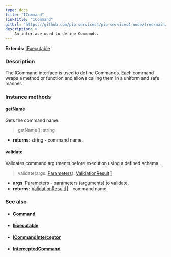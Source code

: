 ```yaml
---
type: docs
title: "ICommand"
linkTitle: "ICommand"
gitUrl: "https://github.com/pip-services4/pip-services4-node/tree/main/pip-services4-rpc-node"
description: > 
    An interface used to define Commands.
---
```


**Extends:** [IExecutable](../../../components/exec/iexecutable)

### Description

The ICommand interface is used to define Commands. Each command wraps a method or function and allows calling them in a uniform and safe manner.

### Instance methods

#### getName
Gets the command name.

> getName(): string

- **returns**: string - command name.

#### validate
Validates command arguments before execution using a defined schema.

> validate(args: [Parameters](../../../components/exec/parameters)): [ValidationResult](../../../data/validate/validation_result)[]

- **args**: [Parameters](../../../components/exec/parameters) - parameters (arguments) to validate.
- **returns**: [ValidationResult](../../../data/validate/validation_result)[] - command name.

### See also
- #### [Command](../command)
- #### [IExecutable](../../../components/exec/iexecutable)
- #### [ICommandInterceptor](../icommand_interceptor)
- #### [InterceptedCommand](../intercepted_command)
